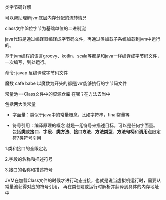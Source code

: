 类字节码详解

可以帮助理解jvm底层内存分配的流转情况

class文件(8位字节为基础单位的二进制流)

java代码是通过编译器编译成字节码文件，再通过类加载子系统加载到jvm中运行的。

基于jvm编程的语言groovy、kotlin、scala等都是和java一样编译成字节码文件，一次编写，到处运行。

命令: javap  反编译成字节码文件

魔数 cafe babe 以魔数为开头的都是jvm能够执行的字节码文件 



常量池==Class文件中的资源仓库 在哪？在方法去当中

包括两大类常量

- 字面量：类似于java中的常量概念，比如字符串，final常量等

- 符号引用：编译原理的概念 就是一组符号来描述目标，可以是任何字面量。
包括**类**或**接口**、**字段**、**类方法**、**接口方法**、**方法类型**、**方法句柄**和**调用点**限定符7类符号引用

1.类和接口的全限定名

2.字段的名称和描述符号

3.接口的名称和描述符号

JVM在加载Class文件的时候才进行动态链接，也就是说当虚拟机运行时，需要从常量池获得对应的符号引用，
再在类创建或运行时解析并翻译到具体的内存地址中




